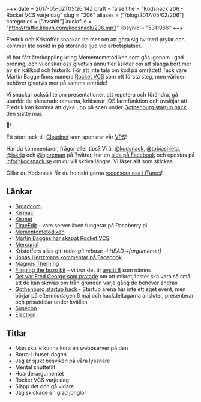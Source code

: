 +++
date = 2017-05-02T05:26:14Z
draft = false
title = "Kodsnack 206 - Rocket VCS varje dag"
slug = "206"
aliases = ["/blog/2017/05/02/206"]
categories = ["avsnitt"]
audiofile = "http://traffic.libsyn.com/kodsnack/206.mp3"
libsynid = "5311966"
+++

Fredrik och Kristoffer snackar lite mer om att göra sig av med prylar och kommer lite osökt in på störande ljud vid arbetsplatser.

Vi har fått återkoppling kring Mementometodiken som gås igenom i god ordning, och vi önskar oss givetvis ännu fler åsikter om att slänga bort mer av sin källkod och historik. För att inte tala om kod på området! Tack vare Martin Bagge finns numera [Rocket VCS](http://martinbagge.tumblr.com/post/160011454453/re-205-mementometodiken) som ett första steg, men världen behöver givetvis mer på samma område!

Vi snackar också lite om presentationer, att repetera och förändra, gå utanför de planerade ramarna, kritiserar IOS larmfunktion och avslöjar att Fredrik kan komma att dyka upp på scen under [Gothenburg startup hack](http://www.gbgstartuphack.com/) den sjätte maj.

🚀!

Ett stort tack till [Cloudnet](http://www.cloudnet.se) som sponsrar vår [VPS](http://en.wikipedia.org/wiki/Virtual_private_server)!

Har du kommentarer, frågor eller tips? Vi är [@kodsnack](https://www.twitter.com/kodsnack), [@tobiashieta](https://www.twitter.com/tobiashieta), [@iskrig](https://www.twitter.com/iskrig) och [@bjoreman](https://www.twitter.com/bjoreman) på Twitter, har en [sida på Facebook](https://www.facebook.com/kodsnack) och epostas på [info@kodsnack.se](mailto:info@kodsnack.se) om du vill skriva längre. Vi läser allt som skickas.

Gillar du Kodsnack får du hemskt gärna [recensera oss i iTunes](http://itunes.apple.com/se/podcast/kodsnack/id561631498?l=en)!

## Länkar ##
* [Broadcom](https://en.wikipedia.org/wiki/Broadcom)
* [Kismac](http://kismac-ng.org/)
* [Kismet](http://kismetwireless.net/)
* [TimeEdit](http://www.timeedit.com/) - vars server även fungerar på Raspberry pi
* [Mementometodiken](http://kodsnack.se/205/)
* [Martin Bagges har skapat Rocket VCS](http://martinbagge.tumblr.com/post/160011454453/re-205-mementometodiken)!
* [Mercurial](https://en.wikipedia.org/wiki/Mercurial)
* Kristoffers alias git-redo: *git rebase -i HEAD ~[argumentet]*
* [Jonas Hertzmans kommentar på Facebook](https://www.facebook.com/kodsnack/posts/1280602478727724?comment_id=1280973408690631)
* [Magnus Therning](https://twitter.com/magthe)
* [Flipping the bozo bit](http://ftbb.tv/) - vi tror det är [avsitt 8](http://ftbb.tv/post/clean-room-development/) som nämns
* [Det var Fred George som pratade](http://kodsnack.se/78/) om att mikrotjänster ska vara så små att de kan skrivas om från grunden varje gång de behöver ändras
* [Gothenburg startup hack](http://www.gbgstartuphack.com/) - Startup arena har inte ett eget event, men börjar på eftermiddagen 6 maj och hackdeltagarna ansluter, presenterar och prisutdelar under kvällen
* [Susecon](http://www.susecon.com/)
* [Electron](https://electron.atom.io/)

## Titlar ##
* Man skulle kunna köra en webbserver på den
* Borra-i-huset-dagen
* Jag är sjukt besviken på våra lyssnare
* Mental snuttefilt
* Hoarderargumentet
* Rocket VCS varje dag
* Släpp det och gå vidare
* Jag skickade en glad jonglör